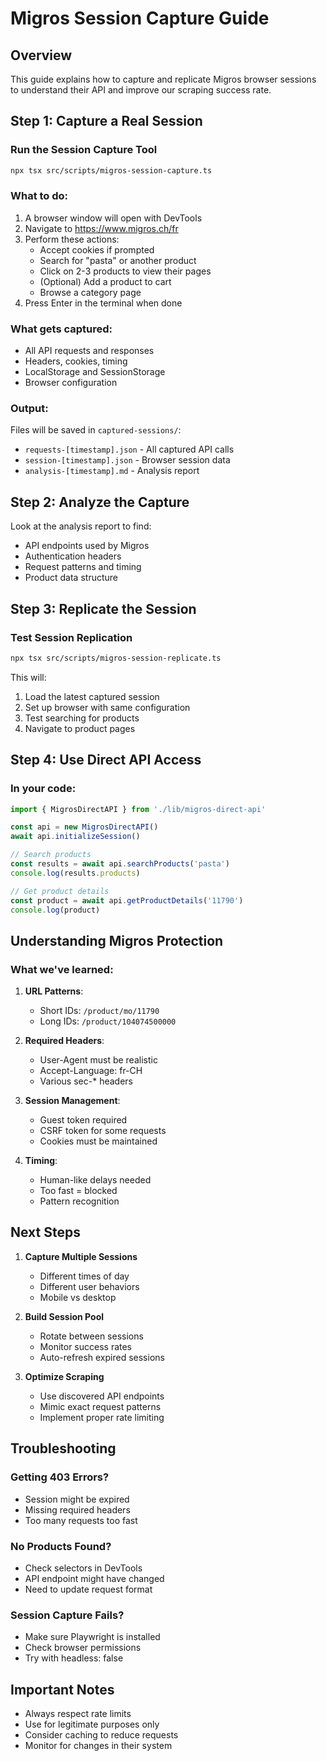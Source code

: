 # Migros Session Capture Guide

## Overview
This guide explains how to capture and replicate Migros browser sessions to understand their API and improve our scraping success rate.

## Step 1: Capture a Real Session

### Run the Session Capture Tool
```bash
npx tsx src/scripts/migros-session-capture.ts
```

### What to do:
1. A browser window will open with DevTools
2. Navigate to https://www.migros.ch/fr
3. Perform these actions:
   - Accept cookies if prompted
   - Search for "pasta" or another product
   - Click on 2-3 products to view their pages
   - (Optional) Add a product to cart
   - Browse a category page
4. Press Enter in the terminal when done

### What gets captured:
- All API requests and responses
- Headers, cookies, timing
- LocalStorage and SessionStorage
- Browser configuration

### Output:
Files will be saved in `captured-sessions/`:
- `requests-[timestamp].json` - All captured API calls
- `session-[timestamp].json` - Browser session data
- `analysis-[timestamp].md` - Analysis report

## Step 2: Analyze the Capture

Look at the analysis report to find:
- API endpoints used by Migros
- Authentication headers
- Request patterns and timing
- Product data structure

## Step 3: Replicate the Session

### Test Session Replication
```bash
npx tsx src/scripts/migros-session-replicate.ts
```

This will:
1. Load the latest captured session
2. Set up browser with same configuration
3. Test searching for products
4. Navigate to product pages

## Step 4: Use Direct API Access

### In your code:
```typescript
import { MigrosDirectAPI } from './lib/migros-direct-api'

const api = new MigrosDirectAPI()
await api.initializeSession()

// Search products
const results = await api.searchProducts('pasta')
console.log(results.products)

// Get product details
const product = await api.getProductDetails('11790')
console.log(product)
```

## Understanding Migros Protection

### What we've learned:
1. **URL Patterns**:
   - Short IDs: `/product/mo/11790`
   - Long IDs: `/product/104074500000`

2. **Required Headers**:
   - User-Agent must be realistic
   - Accept-Language: fr-CH
   - Various sec-* headers

3. **Session Management**:
   - Guest token required
   - CSRF token for some requests
   - Cookies must be maintained

4. **Timing**:
   - Human-like delays needed
   - Too fast = blocked
   - Pattern recognition

## Next Steps

1. **Capture Multiple Sessions**
   - Different times of day
   - Different user behaviors
   - Mobile vs desktop

2. **Build Session Pool**
   - Rotate between sessions
   - Monitor success rates
   - Auto-refresh expired sessions

3. **Optimize Scraping**
   - Use discovered API endpoints
   - Mimic exact request patterns
   - Implement proper rate limiting

## Troubleshooting

### Getting 403 Errors?
- Session might be expired
- Missing required headers
- Too many requests too fast

### No Products Found?
- Check selectors in DevTools
- API endpoint might have changed
- Need to update request format

### Session Capture Fails?
- Make sure Playwright is installed
- Check browser permissions
- Try with headless: false

## Important Notes

- Always respect rate limits
- Use for legitimate purposes only
- Consider caching to reduce requests
- Monitor for changes in their system